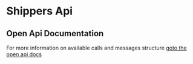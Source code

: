 # Shippers Api

## Open Api Documentation
For more information on available calls and messages structure [goto the open api docs](./open-api)